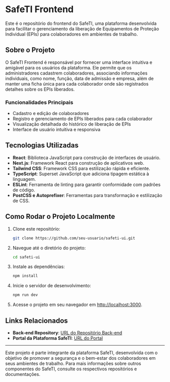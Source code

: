 # SafeTI Frontend

Este é o repositório do frontend do SafeTI, uma plataforma desenvolvida para facilitar o gerenciamento da liberação de Equipamentos de Proteção Individual (EPIs) para colaboradores em ambientes de trabalho.

## Sobre o Projeto

O SafeTI Frontend é responsável por fornecer uma interface intuitiva e amigável para os usuários da plataforma. Ele permite que os administradores cadastrem colaboradores, associando informações individuais, como nome, função, data de admissão e empresa, além de manter uma ficha única para cada colaborador onde são registrados detalhes sobre os EPIs liberados.

### Funcionalidades Principais

- Cadastro e edição de colaboradores
- Registro e gerenciamento de EPIs liberados para cada colaborador
- Visualização detalhada do histórico de liberação de EPIs
- Interface de usuário intuitiva e responsiva

## Tecnologias Utilizadas

- **React**: Biblioteca JavaScript para construção de interfaces de usuário.
- **Next.js**: Framework React para construção de aplicativos web.
- **Tailwind CSS**: Framework CSS para estilização rápida e eficiente.
- **TypeScript**: Superset JavaScript que adiciona tipagem estática à linguagem.
- **ESLint**: Ferramenta de linting para garantir conformidade com padrões de código.
- **PostCSS e Autoprefixer**: Ferramentas para transformação e estilização de CSS.
  
## Como Rodar o Projeto Localmente

1. Clone este repositório:

   ```bash
   git clone https://github.com/seu-usuario/safeti-ui.git
   ```

2. Navegue até o diretório do projeto:

   ```bash
   cd safeti-ui
   ```

3. Instale as dependências:

   ```bash
   npm install
   ```

4. Inicie o servidor de desenvolvimento:

   ```bash
   npm run dev
   ```

5. Acesse o projeto em seu navegador em [http://localhost:3000](http://localhost:3000).

## Links Relacionados

- **Back-end Repository**: [URL do Repositório Back-end](url-repositorio-back)
- **Portal da Plataforma SafeTI**: [URL do Portal](url-portal)

---

Este projeto é parte integrante da plataforma SafeTI, desenvolvida com o objetivo de promover a segurança e o bem-estar dos colaboradores em seus ambientes de trabalho. Para mais informações sobre outros componentes do SafeTI, consulte os respectivos repositórios e documentações.
